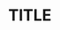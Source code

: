 [//]: #  "Title : Title of News"
[//]: #  "Author: Author"
[//]: #  "Description: Template of News Page "
[//]: #  "IsTop:false"
[//]: # "TitleImage: Image for title, will display in index page"

# TITLE

